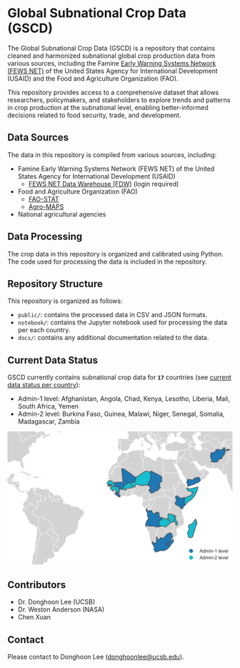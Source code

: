 # Global Subnational Crop Data (GSCD)

The Global Subnational Crop Data (GSCD) is a repository that contains cleaned and harmonized subnational global crop production data from various sources, including the Famine [Early Warning Systems Network (FEWS NET)](https://fews.net/) of the United States Agency for International Development (USAID) and the Food and Agriculture Organization (FAO).</br>

This repository provides access to a comprehensive dataset that allows researchers, policymakers, and stakeholders to explore trends and patterns in crop production at the subnational level, enabling better-informed decisions related to food security, trade, and development.</br>

## Data Sources
The data in this repository is compiled from various sources, including:
- Famine Early Warning Systems Network (FEWS NET) of the United States Agency for International Development (USAID)
    - [FEWS NET Data Warehouse (FDW)](https://fews.net/data) (login required)
- Food and Agriculture Organization (FAO)
    - [FAO-STAT](https://www.fao.org/faostat/en/#home)
    - [Agro-MAPS](https://gaez.fao.org/pages/agromaps)
- National agricultural agencies

## Data Processing
The crop data in this repository is organized and calibrated using Python. The code used for processing the data is included in the repository.

## Repository Structure
This repository is organized as follows:

- `public/`: contains the processed data in CSV and JSON formats.
- `notebook/`: contains the Jupyter notebook used for processing the data per each country.
- `docs/`: contains any additional documentation related to the data.

## Current Data Status
GSCD currently contains subnational crop data for **`17`** countries (see [current data status per country](/docs/data_status_per_country.md)):</br>
- Admin-1 level: Afghanistan, Angola, Chad, Kenya, Lesotho, Liberia, Mali, South Africa, Yemen
- Admin-2 level: Burkina Faso, Guinea, Malawi, Niger, Senegal, Somalia, Madagascar, Zambia

<img src="./docs/current_status_map.svg" alt="drawing" width="800"/>

## Contributors
- Dr. Donghoon Lee (UCSB)
- Dr. Weston Anderson (NASA)
- Chen Xuan

## Contact 
Please contact to Donghoon Lee ([donghoonlee@ucsb.edu](donghoonlee@ucsb.edu)).

<!-- ## Usage
The data in this repository is available for free and unrestricted use. Users are encouraged to cite the sources of the data appropriately. The repository can be cloned or downloaded using the git command or the Github interface.

## Contributing
Contributions to this repository are welcome, including new data sources or improvements to the existing data. To contribute, please create a pull request with a clear description of the changes proposed.

## License
The data in this repository is licensed under the Creative Commons Attribution 4.0 International license (CC BY 4.0). -->